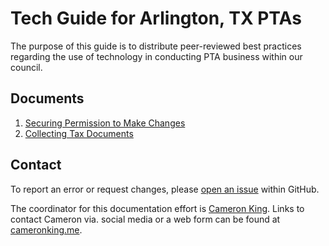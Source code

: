# Tech Guide for Arlington, TX PTAs
The purpose of this guide is to distribute peer-reviewed best practices regarding the use of technology in conducting PTA business within our council.

## Documents
1. [Securing Permission to Make Changes](./permission.md)
2. [Collecting Tax Documents](./tax-documents.md)

## Contact
To report an error or request changes, please [open an issue](https://github.com/ArlingtonCouncilOfPTAs/tech-guide/issues/new) within GitHub.

The coordinator for this documentation effort is [Cameron King](https://github.com/ckxng).  Links to contact Cameron via. social media or a web form can be found at [cameronking.me](https://cameronking.me).
